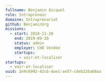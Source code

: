```yaml
---
fullname: Benjamin Gicquel
role: Intrapreneur
domaine: Intraprenariat
github: BenjaminUrg
missions:
  - start: 2018-11-20
    end: 2019-09-20
    status: admin
    employer: CHD Vendée
    startups:
      - voir-et-localiser
startups:
  - voir-et-localiser
uuid: 2e9c6992-42cb-4ae1-ae57-cdeb226a68aa
---
```

